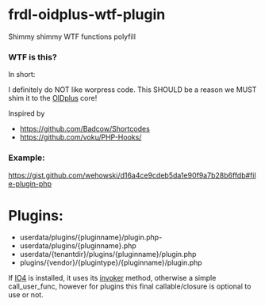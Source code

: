 # frdl-oidplus-wtf-plugin
Shimmy shimmy WTF functions polyfill

### WTF is this?
In short:

I definitely do NOT like worpress code. This SHOULD be a reason we MUST shim it to the [OIDplus](https://oidplus.com/) core!

Inspired by

- https://github.com/Badcow/Shortcodes
- https://github.com/voku/PHP-Hooks/

### Example:
https://gist.github.com/wehowski/d16a4ce9cdeb5da1e90f9a7b28b6ffdb#file-plugin-php

# Plugins:
- userdata/plugins/{pluginname}/plugin.php- 
- userdata/plugins/{pluginname}.php
- userdata/{tenantdir}/plugins/{pluginname}/plugin.php
- plugins/{vendor}/{plugintype}/{pluginname}/plugin.php

If [IO4](https://github.com/frdl/oidplus-io4-bridge-plugin) is installed, it uses its [invoker](https://github.com/PHP-DI/Invoker) method, otherwise a simple call_user_func, however for plugins this final callable/closure is optional to use or not.

